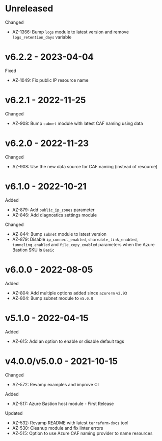 # Unreleased

Changed
  * AZ-1366: Bump `logs` module to latest version and remove `logs_retention_days` variable

# v6.2.2 - 2023-04-04

Fixed
  * AZ-1049: Fix public IP resource name

# v6.2.1 - 2022-11-25

Changed
  * AZ-908: Bump `subnet` module with latest CAF naming using data

# v6.2.0 - 2022-11-23

Changed
  * AZ-908: Use the new data source for CAF naming (instead of resource)

# v6.1.0 - 2022-10-21

Added
  * AZ-879: Add `public_ip_zones` parameter
  * AZ-846: Add diagnostics settings module

Changed
  * AZ-844: Bump `subnet` module to latest version
  * AZ-879: Disable `ip_connect_enabled`, `shareable_link_enabled`, `tunneling_enabled` and `file_copy_enabled` parameters when the Azure Bastion SKU is `Basic`

# v6.0.0 - 2022-08-05

Added
  * AZ-804: Add multiple options added since `azurerm` `v2.93`
  * AZ-804: Bump subnet module to `v5.0.0`

# v5.1.0 - 2022-04-15

Added
  * AZ-615: Add an option to enable or disable default tags

# v4.0.0/v5.0.0 - 2021-10-15

Changed
  * AZ-572: Revamp examples and improve CI

Added
  * AZ-517: Azure Bastion host module - First Release

Updated
  * AZ-532: Revamp README with latest `terraform-docs` tool
  * AZ-530: Cleanup module and fix linter errors
  * AZ-515: Option to use Azure CAF naming provider to name resources

